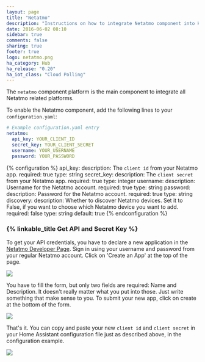 ```yaml
---
layout: page
title: "Netatmo"
description: "Instructions on how to integrate Netatmo component into Home Assistant."
date: 2016-06-02 08:10
sidebar: true
comments: false
sharing: true
footer: true
logo: netatmo.png
ha_category: Hub
ha_release: "0.20"
ha_iot_class: "Cloud Polling"
---
```


The `netatmo` component platform is the main component to integrate all Netatmo related platforms.

To enable the Netatmo component, add the following lines to your `configuration.yaml`:

```yaml
# Example configuration.yaml entry
netatmo:
  api_key: YOUR_CLIENT_ID
  secret_key: YOUR_CLIENT_SECRET
  username: YOUR_USERNAME
  password: YOUR_PASSWORD
```

{% configuration %}
api_key:
  description: The `client id` from your Netatmo app.
  required: true
  type: string
secret_key:
  description: The `client secret` from your Netatmo app.
  required: true
  type: integer
username:
  description: Username for the Netatmo account.
  required: true
  type: string
password:
  description: Password for the Netatmo account.
  required: true
  type: string
discovery:
  description: Whether to discover Netatmo devices. Set it to False, if you want to choose which Netatmo device you want to add.
  required: false
  type: string
  default: true
{% endconfiguration %}

### {% linkable_title Get API and Secret Key %}

To get your API credentials, you have to declare a new application in the [Netatmo Developer Page](https://dev.netatmo.com/). Sign in using your username and password from your regular Netatmo account.
Click on 'Create an App' at the top of the page.

<p class='img'>
<img src='/images/screenshots/netatmo_create.png' />
</p>
You have to fill the form, but only two fields are required: Name and Description. It doesn't really matter what you put into those. Just write something that make sense to you. To submit your new app, click on create at the bottom of the form.

<p class='img'>
<img src='/images/screenshots/netatmo_app.png' />
</p>

That's it. You can copy and paste your new `client id` and `client secret` in your Home Assistant configuration file just as described above, in the configuration example.

<p class='img'>
<img src='/images/screenshots/netatmo_api.png' />
</p>
